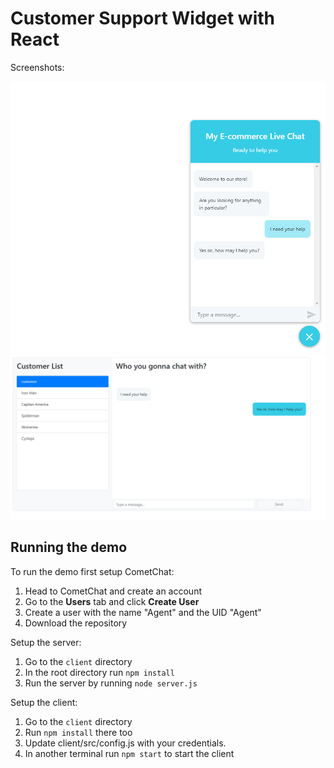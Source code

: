 # Customer Support Widget with React

Screenshots:

![Client](screenshot/screenshot_1.png)
![Agent](screenshot/screenshot_2.png)


## Running the demo

To run the demo first setup CometChat:

1. Head to CometChat and create an account
2. Go to the **Users** tab and click **Create User**
3. Create a user with the name "Agent" and the UID "Agent"
4. Download the repository 

Setup the server:

1. Go to the `client` directory
2. In the root directory run `npm install`
2. Run the server by running `node server.js`

Setup the client:

1. Go to the `client` directory
2. Run `npm install` there too
3. Update client/src/config.js with your credentials.
4. In another terminal run `npm start` to start the client
 
